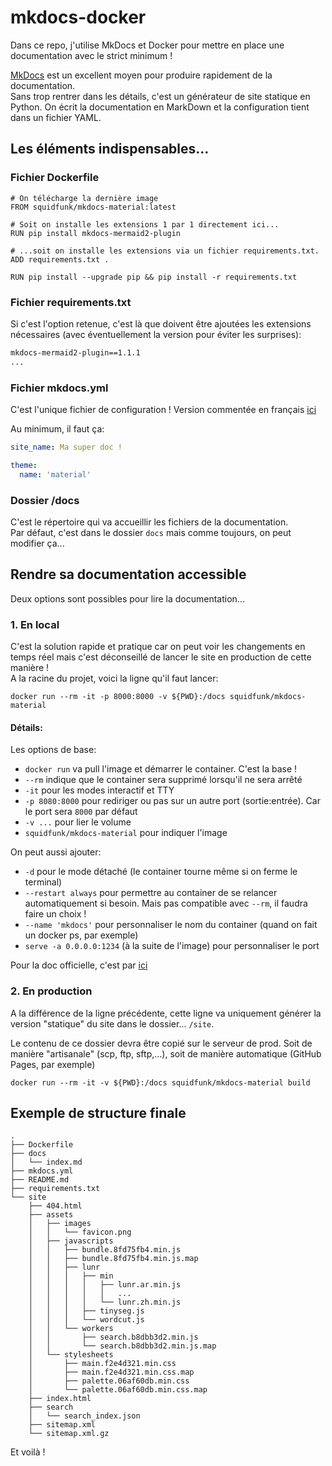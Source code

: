 # mkdocs-docker

Dans ce repo, j'utilise MkDocs et Docker pour mettre en place une documentation avec le strict minimum !

[MkDocs](https://squidfunk.github.io/mkdocs-material/getting-started/) est un excellent moyen pour produire rapidement de la documentation.  
Sans trop rentrer dans les détails, c'est un générateur de site statique en Python. On écrit la documentation en MarkDown et la configuration tient dans un fichier YAML.


## Les éléments indispensables...

### Fichier Dockerfile

```
# On télécharge la dernière image
FROM squidfunk/mkdocs-material:latest

# Soit on installe les extensions 1 par 1 directement ici...
RUN pip install mkdocs-mermaid2-plugin

# ...soit on installe les extensions via un fichier requirements.txt.
ADD requirements.txt .

RUN pip install --upgrade pip && pip install -r requirements.txt
```

### Fichier requirements.txt

Si c'est l'option retenue, c'est là que doivent être ajoutées les extensions nécessaires (avec éventuellement la version pour éviter les surprises):

```txt
mkdocs-mermaid2-plugin==1.1.1
...
```

### Fichier mkdocs.yml

C'est l'unique fichier de configuration ! Version commentée en français [ici](https://github.com/ericECmorlaix/base_mkdocs_material/blob/main/mkdocs.yml)

Au minimum, il faut ça: 

```yml
site_name: Ma super doc !

theme:
  name: 'material'
```

### Dossier /docs

C'est le répertoire qui va accueillir les fichiers de la documentation.  
Par défaut, c'est dans le dossier `docs` mais comme toujours, on peut modifier ça...


## Rendre sa documentation accessible

Deux options sont possibles pour lire la documentation...

### 1. En local

C'est la solution rapide et pratique car on peut voir les changements en temps réel mais c'est déconseillé de lancer le site en production de cette manière !  
A la racine du projet, voici la ligne qu'il faut lancer:

`docker run --rm -it -p 8000:8000 -v ${PWD}:/docs squidfunk/mkdocs-material`

#### Détails:

Les options de base: 

- `docker run` va pull l'image et démarrer le container. C'est la base !
- `--rm` indique que le container sera supprimé lorsqu'il ne sera arrêté
- `-it` pour les modes interactif et TTY
- `-p 8080:8000` pour rediriger ou pas sur un autre port (sortie:entrée). Car le port sera `8000` par défaut
- `-v ...` pour lier le volume
- `squidfunk/mkdocs-material` pour indiquer l'image

On peut aussi ajouter:

- `-d` pour le mode détaché (le container tourne même si on ferme le terminal)
- `--restart always` pour permettre au container de se relancer automatiquement si besoin. Mais pas compatible avec `--rm`, il faudra faire un choix !
- `--name 'mkdocs'` pour personnaliser le nom du container (quand on fait un docker ps, par exemple)
- `serve -a 0.0.0.0:1234` (à la suite de l'image) pour personnaliser le port 

Pour la doc officielle, c'est par [ici](https://docs.docker.com/reference/cli/docker/container/run/)

### 2. En production

A la différence de la ligne précédente, cette ligne va uniquement générer la version "statique" du site dans le dossier... `/site`.  

Le contenu de ce dossier devra être copié sur le serveur de prod. Soit de manière "artisanale" (scp, ftp, sftp,...), soit de manière automatique (GitHub Pages, par exemple)

`docker run --rm -it -v ${PWD}:/docs squidfunk/mkdocs-material build`


## Exemple de structure finale

```
.
├── Dockerfile
├── docs
│   └── index.md
├── mkdocs.yml
├── README.md
├── requirements.txt
└── site
    ├── 404.html
    ├── assets
    │   ├── images
    │   │   └── favicon.png
    │   ├── javascripts
    │   │   ├── bundle.8fd75fb4.min.js
    │   │   ├── bundle.8fd75fb4.min.js.map
    │   │   ├── lunr
    │   │   │   ├── min
    │   │   │   │   ├── lunr.ar.min.js
    │   │   │   │   │   ...
    │   │   │   │   └── lunr.zh.min.js
    │   │   │   ├── tinyseg.js
    │   │   │   └── wordcut.js
    │   │   └── workers
    │   │       ├── search.b8dbb3d2.min.js
    │   │       └── search.b8dbb3d2.min.js.map
    │   └── stylesheets
    │       ├── main.f2e4d321.min.css
    │       ├── main.f2e4d321.min.css.map
    │       ├── palette.06af60db.min.css
    │       └── palette.06af60db.min.css.map
    ├── index.html
    ├── search
    │   └── search_index.json
    ├── sitemap.xml
    └── sitemap.xml.gz
```

Et voilà !
